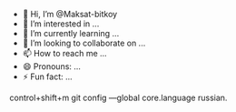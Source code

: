 - 👋 Hi, I’m @Maksat-bitkoy
- 👀 I’m interested in ...
- 🌱 I’m currently learning ...
- 💞️ I’m looking to collaborate on ...
- 📫 How to reach me ...
- 😄 Pronouns: ...
- ⚡ Fun fact: ...

<!---
Maksat-bitkoy/Maksat-bitkoy is a ✨ special ✨ repository because its `README.md` (this file) appears on your GitHub profile.
You can click the Preview link to take a look at your changes.
--->
control+shift+m 
git config —global core.language russian.

